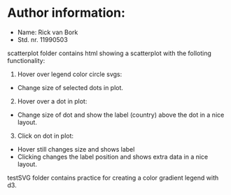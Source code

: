 # Author information:

* Name:		Rick van Bork
* Std. nr.	11990503

scatterplot folder contains html showing a scatterplot with the folloting functionality:
1. Hover over legend color circle svgs:
  * Change size of selected dots in plot.

2. Hover over a dot in plot:
  * Change size of dot and show the label (country) above the dot in a nice layout.

3. Click on dot in plot:
  * Hover still changes size and shows label
  * Clicking changes the label position and shows extra data in a nice layout.

testSVG folder contains practice for creating a color gradient legend with d3.
